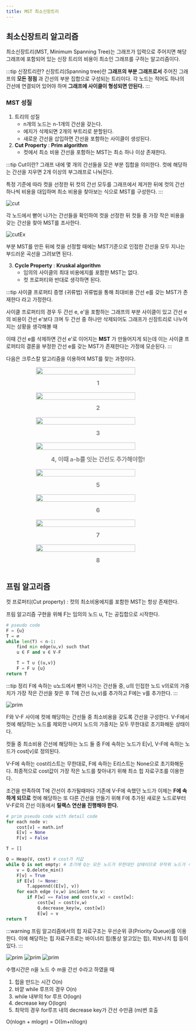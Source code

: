 ```yaml
---
title: MST 최소신장트리
---
```


## 최소신장트리 알고리즘

최소신장트리(MST, Minimum Spanning Tree)는 그래프가 입력으로 주어지면 해당 그래프에 포함되어 있는 신장 트리의 비용이 최소인 그래프를 구하는 알고리즘이다.

:::tip 신장트리란?
신장트리(Spanning tree)란 **그래프의 부분 그래프로서** 주어진 그래프의 **모든 정점** 과 간선의 부분 집합으로 구성되는 트리이다. 각 노드는 적어도 하나의 간선에 연결되어 있어야 하며 **그래프에 사이클이 형성되면 안된다.**
:::

### MST 성질

1. 트리의 성질
   - n개의 노드는 n-1개의 간선을 갖는다.
   - 에지가 삭제되면 2개의 부트리로 분할된다.
   - 새로운 간선을 삽입하면 간선을 포함하는 사이클이 생성된다.
2. **Cut Property** : **Prim algorithm**
   - 컷에서 최소 비용 간선을 포함하는 MST는 최소 하나 이상 존재한다.

:::tip Cut이란?
그래프 내에 몇 개의 간선들을 모은 부분 집합을 의미한다. 컷에 해당하는 간선을 지우면 2개 이상의 부그래프로 나눠진다.

특정 기준에 따라 컷을 선정한 뒤 컷의 간선 모두를 그래프에서 제거한 뒤에 컷의 간선 하나씩 비용을 대입하며 최소 비용을 찾아보는 식으로 MST를 구성한다.
:::

![cut](../.vuepress/assets/algorithm/cut.jpg)

각 노드에서 뻗어 나가는 간선들을 확인하여 컷을 선정한 뒤 컷들 중 가장 작은 비용을 갖는 간선을 찾아 MST를 조사한다.

![cutEx](../.vuepress/assets/algorithm/cutex.jpg)

부분 MST를 만든 뒤에 컷을 선정할 때에는 MST기준으로 인접한 간선을 모두 지나는 부드러운 곡선을 그려보면 된다.

3. **Cycle Property** : **Kruskal algorithm**
   - 임의의 사이클의 최대 비용에지를 포함한 MST는 없다.
   - 컷 프로퍼티와 반대로 생각하면 된다.

:::tip 사이클 프로퍼티 증명 (귀류법)
귀류법을 통해 최대비용 간선 e를 갖는 MST가 존재한다 라고 가정한다.

사이클 프로퍼티의 경우 두 간선 e, e'을 포함하는 그래프의 부분 사이클이 있고 간선 e의 비용이 간선 e'보다 크며 두 간선 중 하나만 삭제되어도 그래프가 신장트리로 나누어지는 상황을 생각해볼 때

이때 간선 e를 삭제하면 간선 e'로 이어지는 **MST** 가 만들어지게 되는데 이는 사이클 프로퍼티의 결론을 부정한 간선 e를 갖는 MST가 존재한다는 가정에 모순된다.
:::

다음은 크루스칼 알고리즘을 이용하여 MST를 찾는 과정이다.

<figure style="display:flex; align-items:center; flex-direction:column">
<img src="../.vuepress/assets/algorithm/k1.jpg" height="80%" width="80%"/>
<figcaption style="font-size:1rem; color:grey; font-weight:bold; margin-top:0.8rem; margin-bottom:1rem;">1</figcaption>

<img src="../.vuepress/assets/algorithm/k2.jpg" height="80%" width="80%"/>
<figcaption style="font-size:1rem; color:grey; font-weight:bold; margin-top:0.8rem; margin-bottom:1rem;">2</figcaption>
<img src="../.vuepress/assets/algorithm/k3.jpg" height="80%" width="80%"/>
<figcaption style="font-size:1rem; color:grey; font-weight:bold; margin-top:0.8rem; margin-bottom:1rem;">3</figcaption>
<img src="../.vuepress/assets/algorithm/k4.jpg" height="80%" width="80%"/>
<figcaption style="font-size:1rem; color:grey; font-weight:bold; margin-top:0.8rem; margin-bottom:1rem;">4, 이때 a-b를 잇는 간선도 추가해야함!</figcaption>
<img src="../.vuepress/assets/algorithm/k5.jpg" height="80%" width="80%"/>
<figcaption style="font-size:1rem; color:grey; font-weight:bold; margin-top:0.8rem; margin-bottom:1rem;">5</figcaption>
<img src="../.vuepress/assets/algorithm/k6.jpg" height="80%" width="80%"/>
<figcaption style="font-size:1rem; color:grey; font-weight:bold; margin-top:0.8rem; margin-bottom:1rem;">6</figcaption>
<img src="../.vuepress/assets/algorithm/k7.jpg" height="80%" width="80%"/>
<figcaption style="font-size:1rem; color:grey; font-weight:bold; margin-top:0.8rem; margin-bottom:1rem;">7</figcaption>
<img src="../.vuepress/assets/algorithm/k8.jpg" height="80%" width="80%"/>
<figcaption style="font-size:1rem; color:grey; font-weight:bold; margin-top:0.8rem; margin-bottom:1rem;">8</figcaption>
</figure>

## 프림 알고리즘

컷 프로퍼티(Cut property) : 컷의 최소비용에지를 포함한 MST는 항상 존재한다.

프림 알고리즘 구현을 위해 F는 임의의 노드 u, T는 공집합으로 시작한다.

```python
# pseudo code
F = {u}
T = ∅
while len(T) < n-1:
    find min edge(u,v) such that
    u ∈ F and v ∈ V-F

    T = T ∪ {(u,v)}
    F = F ∪ {u}
return T
```

:::tip 정리
F에 속하는 u노드에서 뻗어 나가는 간선들 중, u의 인접한 노드 v의로의 가중치가 가장 작은 간선을 찾은 후 T에 간선 (u,v)를 추가하고 F에는 v를 추가한다.
:::

![prim](../.vuepress/assets/algorithm/prim.jpg)

F와 V-F 사이에 컷에 해당하는 간선들 중 최소비용을 갖도록 간선을 구성한다. V-F에서 컷에 해당하는 노드를 제외한 나머지 노드의 가중치는 모두 무한대로 초기화해둔 상태이다.

컷들 중 최소비용 간선에 해당하는 노드 둘 중 F에 속하는 노드가 E\[v\], V-F에 속하는 노드가 cost\[v\]로 정의된다.

V-F에 속하는 cost리스트는 무한대로, F에 속하는 E리스트는 None으로 초기화해둔다. 최종적으로 cost값이 가장 작은 노드를 찾아내기 위해 최소 힙 자료구조를 이용한다.

조건을 만족하여 T에 간선이 추가될때마다 기존에 V-F에 속했던 노드가 이제는 **F에 속하게 되므로** 컷에 해당하는 또 다른 간선을 만들기 위해 F에 추가된 새로운 노드로부터 V-F로의 간선 이동에서 **릴랙스 연산을 진행해야 한다.**

```python
# prim pseudo code with detail code
for each node v:
    cost[v] = math.inf
    E[v] = None
    F[v] = False

T = []

Q = Heap(V, cost) # cost가 키값
while Q is not empty: # 초기에 Q는 모든 노드가 무한대인 상태이므로 무작위 노드가 삭제된다.
    v = Q.delete_min()
    F[v] = True
    if E[v] != None:
        T.appennd((E[v], v))
    for each edge (v,w) incident to v:
        if F[w] == False and cost(v,w) < cost[w]:
            cost[w] = cost(v,w)
            Q.decrease_key(w, cost[w])
            E[w] = v
return T

```

:::warning
프림 알고리즘에서의 힙 자료구조는 우선순위 큐(Priority Queue)를 이용한다. 이에 해당하는 힙 자료구조로는 바이너리 힙(통상 알고있는 힙), 피보나치 힙 등이 있다.
:::

![prim](../.vuepress/assets/algorithm/p1.jpg)
![prim](../.vuepress/assets/algorithm/p2.jpg)
![prim](../.vuepress/assets/algorithm/p3.jpg)

수행시간은 n을 노드 수 m을 간선 수라고 하였을 때

1. 힙을 만드는 시간 O(n)
2. 바깥 while 루프의 경우 O(n)
3. while 내부의 for 루프 O(logn)
4. decrease key O(logn)
5. 최악의 경우 for루프 내의 decrease key가 간선 수만큼 (m)번 호출

O(nlogn + mlogn) = O((m+n)logn)
